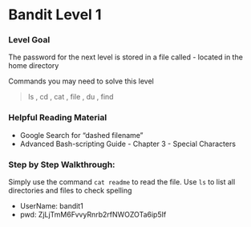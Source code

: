 # Bandit Level 1

### Level Goal
The password for the next level is stored in a file called - located in the home directory

Commands you may need to solve this level
> ls , cd , cat , file , du , find

### Helpful Reading Material
- Google Search for “dashed filename”
- Advanced Bash-scripting Guide - Chapter 3 - Special Characters

### Step by Step Walkthrough:

Simply use the command ```cat readme``` to read the file. Use ```ls``` to list all directories and files to check spelling

* UserName: bandit1
* pwd: ZjLjTmM6FvvyRnrb2rfNWOZOTa6ip5If